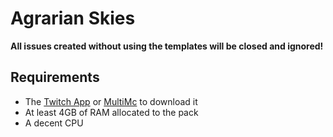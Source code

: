 # Agrarian Skies
**All issues created without using the templates will be closed and ignored!**

## Requirements
* The [Twitch App](https://app.twitch.tv/) or [MultiMc](https://multimc.org/) to download it
* At least 4GB of RAM allocated to the pack
* A decent CPU
